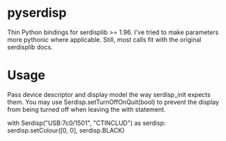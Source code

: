 pyserdisp
=========

Thin Python bindings for serdisplib >= 1.96.
I've tried to make parameters more pythonic where applicable. Still, most calls fit with the original serdisplib docs.

Usage
=====

Pass device descriptor and display model the way serdisp_init expects them.
You may use Serdisp.setTurnOffOnQuit(bool) to prevent the display from being turned off when leaving the with statement.

with Serdisp("USB:7c0/1501", "CTINCLUD") as serdisp:
	serdisp.setColour([0, 0], serdisp.BLACK)
